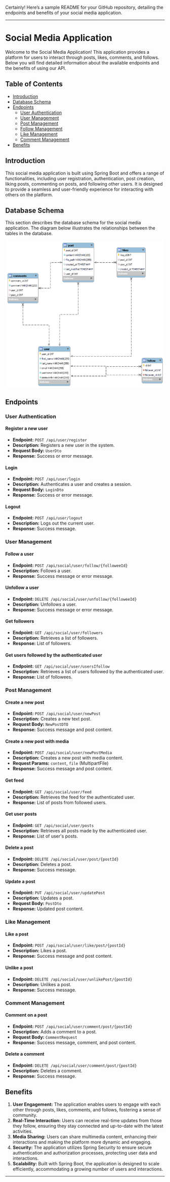 Certainly! Here’s a sample README for your GitHub repository, detailing the endpoints and benefits of your social media application.

---

# Social Media Application

Welcome to the Social Media Application! This application provides a platform for users to interact through posts, likes, comments, and follows. Below you will find detailed information about the available endpoints and the benefits of using our API.

## Table of Contents
- [Introduction](#introduction)
-  [Database Schema](#database-schema)
- [Endpoints](#endpoints)
  - [User Authentication](#user-authentication)
  - [User Management](#user-management)
  - [Post Management](#post-management)
  - [Follow Management](#follow-management)
  - [Like Management](#like-management)
  - [Comment Management](#comment-management)
- [Benefits](#benefits)

## Introduction

This social media application is built using Spring Boot and offers a range of functionalities, including user registration, authentication, post creation, liking posts, commenting on posts, and following other users. It is designed to provide a seamless and user-friendly experience for interacting with others on the platform.

## Database Schema
This section describes the database schema for the social media application. The diagram below illustrates the relationships between the tables in the database.

![Social Media Database Schema](socailmediaDataBase.png)

## Endpoints

### User Authentication

#### Register a new user
- **Endpoint:** `POST /api/user/register`
- **Description:** Registers a new user in the system.
- **Request Body:** `UserDto`
- **Response:** Success or error message.

#### Login
- **Endpoint:** `POST /api/user/login`
- **Description:** Authenticates a user and creates a session.
- **Request Body:** `LoginDto`
- **Response:** Success or error message.

#### Logout
- **Endpoint:** `POST /api/user/logout`
- **Description:** Logs out the current user.
- **Response:** Success message.

### User Management

#### Follow a user
- **Endpoint:** `POST /api/social/user/follow/{followeeId}`
- **Description:** Follows a user.
- **Response:** Success message or error message.

#### Unfollow a user
- **Endpoint:** `DELETE /api/social/user/unfollow/{followeeId}`
- **Description:** Unfollows a user.
- **Response:** Success message or error message.

#### Get followers
- **Endpoint:** `GET /api/social/user/followers`
- **Description:** Retrieves a list of followers.
- **Response:** List of followers.

#### Get users followed by the authenticated user
- **Endpoint:** `GET /api/social/user/usersIfollow`
- **Description:** Retrieves a list of users followed by the authenticated user.
- **Response:** List of followees.

### Post Management

#### Create a new post
- **Endpoint:** `POST /api/social/user/newPost`
- **Description:** Creates a new text post.
- **Request Body:** `NewPostDTO`
- **Response:** Success message and post content.

#### Create a new post with media
- **Endpoint:** `POST /api/social/user/newPostMedia`
- **Description:** Creates a new post with media content.
- **Request Params:** `content`, `file` (MultipartFile)
- **Response:** Success message and post content.

#### Get feed
- **Endpoint:** `GET /api/social/user/feed`
- **Description:** Retrieves the feed for the authenticated user.
- **Response:** List of posts from followed users.

#### Get user posts
- **Endpoint:** `GET /api/social/user/posts`
- **Description:** Retrieves all posts made by the authenticated user.
- **Response:** List of user's posts.

#### Delete a post
- **Endpoint:** `DELETE /api/social/user/post/{postId}`
- **Description:** Deletes a post.
- **Response:** Success message.

#### Update a post
- **Endpoint:** `PUT /api/social/user/updatePost`
- **Description:** Updates a post.
- **Request Body:** `PostDto`
- **Response:** Updated post content.

### Like Management

#### Like a post
- **Endpoint:** `POST /api/social/user/like/post/{postId}`
- **Description:** Likes a post.
- **Response:** Success message and post content.

#### Unlike a post
- **Endpoint:** `DELETE /api/social/user/unlikePost/{postId}`
- **Description:** Unlikes a post.
- **Response:** Success message.

### Comment Management

#### Comment on a post
- **Endpoint:** `POST /api/social/user/comment/post/{postId}`
- **Description:** Adds a comment to a post.
- **Request Body:** `CommentRequest`
- **Response:** Success message, comment, and post content.

#### Delete a comment
- **Endpoint:** `DELETE /api/social/user/comment/post/{postId}`
- **Description:** Deletes a comment.
- **Response:** Success message.

## Benefits

1. **User Engagement:** The application enables users to engage with each other through posts, likes, comments, and follows, fostering a sense of community.
2. **Real-Time Interaction:** Users can receive real-time updates from those they follow, ensuring they stay connected and up-to-date with the latest activities.
3. **Media Sharing:** Users can share multimedia content, enhancing their interactions and making the platform more dynamic and engaging.
4. **Security:** The application utilizes Spring Security to ensure secure authentication and authorization processes, protecting user data and interactions.
5. **Scalability:** Built with Spring Boot, the application is designed to scale efficiently, accommodating a growing number of users and interactions.

 
---

 
